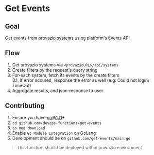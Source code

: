 # Get Events

## Goal
Get events from provazio systems using platform's Events API


## Flow
1. Get provazio systems via `<provazioURL>/api/systems`
2. Create filters by the request's query string
3. For-each system, fetch its events by the create filters  
 3.1. If error occured, response the error as well (e.g: Could not login\ TimeOut)
4. Aggregate results, and json-response to user 


## Contributing

1. Ensure you have go@1.11+
2. `cd github.com/devops-functions/get-events`
3. `go mod download`
4. Enable `Go Module Integration` on GoLang
2. Development should be on `github.com/get-events/main.go` 


> This function should be deployed within provazio environment